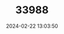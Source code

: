 ---
title: "33988"
category: "Holarrhena pubescens"
draft: false
date: 2024-02-22 13:03:50
languages:
  English: ["Bitter Oleander", "Easter Tree", "Jasmine Tree"]
  Yao: ["Chiwimbi/Mjiliti/Mvumbamvula/Njunti"]
  Chichewa; Chewa; Nyanja: ["Kachamba/Kakope/Thombozi/Chipeta"]
---